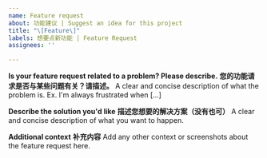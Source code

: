 ```yaml
---
name: Feature request
about: 功能建议 | Suggest an idea for this project
title: "\[Feature\]"
labels: 想要点新功能 | Feature Request
assignees: ''

---
```


**Is your feature request related to a problem? Please describe.**
**您的功能请求是否与某些问题有关？请描述。**
A clear and concise description of what the problem is. Ex. I'm always frustrated when \[...\]

**Describe the solution you'd like**
**描述您想要的解决方案（没有也可）**
A clear and concise description of what you want to happen.

**Additional context**
**补充内容**
Add any other context or screenshots about the feature request here.
